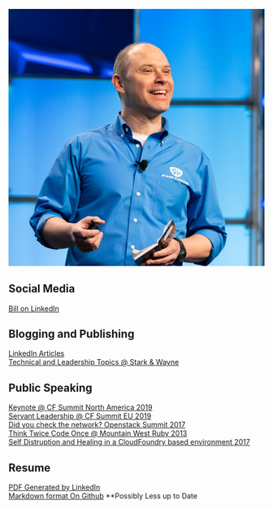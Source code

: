 ![Bill's Headshot](assets/images/billheadshotkeynote.png)

## Social Media
[Bill on LinkedIn](https://www.linkedin.com/in/byllc/detail/recent-activity/posts/)

## Blogging and Publishing
[LinkedIn Articles](https://www.linkedin.com/in/byllc/detail/recent-activity/posts/)<br/>
[Technical and Leadership Topics @ Stark & Wayne](https://starkandwayne.com/blog/author/bill-chapman/)<br/>

## Public Speaking
[Keynote @ CF Summit North America 2019](https://www.youtube.com/watch?v=rrlKcTZtL3c)<br/>
[Servant Leadership @ CF Summit EU 2019](https://www.youtube.com/watch?v=pA_-x4bJviI&t=4s)<br/>
[Did you check the network? Openstack Summit 2017](https://www.youtube.com/watch?v=GLWos28qpwY)<br/>
[Think Twice Code Once @ Mountain West Ruby 2013](https://www.youtube.com/watch?v=Kiox36WH_lc)<br/>
[Self Distruption and Healing in a CloudFoundry based environment 2017](https://www.youtube.com/watch?v=Wr4E--kr_KE&t=1262s)<br/>

## Resume
[PDF Generated by LinkedIn](Profile.pdf)<br/>
[Markdown format On Github](https://github.com/byllc/Resume) **Possibly Less up to Date<br/>

